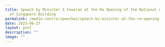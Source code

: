 ```yaml
---
title: Speech by Minister S Iswaran at the Re Opening of the National Archives
  of Singapore Building
permalink: /media-centre/speeches/speech-by-minister-at-the-re-opening-of-nas-building/
date: 2023-06-27
layout: post
description: ""
image: ""
---
```

